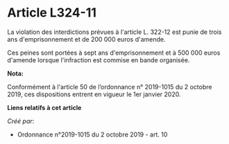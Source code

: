 # Article L324-11

La violation des interdictions prévues à l'article L. 322-12 est punie de trois ans d'emprisonnement et de 200 000 euros
d'amende.

Ces peines sont portées à sept ans d'emprisonnement et à 500 000 euros d'amende lorsque l'infraction est commise en bande
organisée.

**Nota:**

Conformément à l'article 50 de l’ordonnance n° 2019-1015 du 2 octobre 2019, ces dispositions entrent en vigueur le 1er
janvier 2020.

**Liens relatifs à cet article**

_Créé par_:

  - Ordonnance n°2019-1015 du 2 octobre 2019 - art. 10
